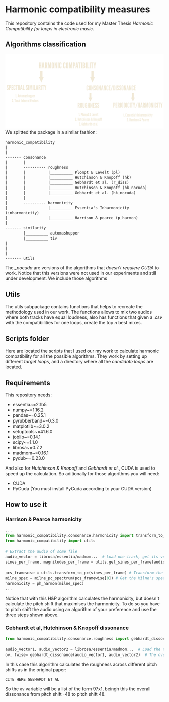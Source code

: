 # Harmonic compatibility measures

This repository contains the code used for my Master Thesis _Harmonic Compatibility for loops in electronic music_.

## Algorithms classification

![Image with the algorithm tree](media/algorithms_tree.png)
We splitted the package in a similar fashion:

```text
harmonic_compatibility
|
|
------- consonance 
|       |
|       ---------- roughness
|       |          |__________ Plompt & Levelt (pl)
|       |          |__________ Hutchinson & Knopoff (hk)
|       |          |__________ Gebhardt et al. (r_diss)
|       |          |__________ Hutchinson & Knopoff (hk_nocuda)
|       |          |__________ Gebhardt et al. (hk_nocuda)
|       |
|       ---------- harmonicity
|                  |__________ Essentia's Inharmonicity (inharmonicity)
|                  |__________ Harrison & pearce (p_harmon)
|
------- similarity
        |__________ automashupper
        |__________ tiv
|
|
|
------- utils
``` 
The *_nocuda* are versions of the algorithms that *doesn't requiere CUDA* to work. Notice that this versions were
not used in our experiments and still under development. We include those algorithms 

 
## Utils

The utils subpackage contains functions that helps to recreate the methodology used in our work.
The functions allows to mix two audios where both tracks have equal loudness, also has functions that given
a _.csv_ with the compatibilities for one loops, create the top _n_ best mixes. 


## Scripts folder

Here are located the scripts that I used our my work to calculate harmonic compatibility for all the possible algorithms.
They work by setting up different _target loops_, and a directory where all the _candidate loops_ are located.

## Requirements
This repository needs:
* essentia~=2.1b5
* numpy~=1.16.2
* pandas~=0.25.1
* pyrubberband~=0.3.0
* matplotlib~=3.0.2
* setuptools~=41.6.0
* joblib~=0.14.1
* scipy~=1.1.0
* librosa~=0.7.2
* madmom~=0.16.1
* pydub~=0.23.0

And also for _Hutchinson & Knopoff_ and _Gebhardt et al._, CUDA is used to speed up the calculation.
So aditionally for those algorithms you will need:
- CUDA 
- PyCuda (You must install PyCuda according to your CUDA version)

## How to use it

### Harrison & Pearce harmonicity
```python
...
from harmonic_compatibility.consonance.harmonicity import transform_to_pc, ph_harmon, milne_pc_spectrum
from harmonic_compatibility import utils

# Extract the audio of some file
audio_vector = librosa/essentia/madmom...  # Load one track, get its vector of samples
sines_per_frame, magnitudes_per_frame = utils.get_sines_per_frame(audio_vector)  # Get the sines per frame, using the sinusoidal model.

pcs_framewise = utils.transform_to_pc(sines_per_frame) # Transform the sines in Hz to pitch classes
milne_spec = milne_pc_spectrum(pcs_framewise[0]) # Get the Milne's spectrum of the first frame _(see paper for details)_
harmonicity = ph_harmon(milne_spec)
...

```
Notice that with this H&P algorithm calculates the harmonicity, but doesn't calculate the pitch shift that maximises the harmonicity. To do so you have to pitch shift the audio using an algorithm of your preference and use the three steps shown above. 

### Gebhardt et al, Hutchinson & Knopoff dissonance
```python
from harmonic_compatibility.consonance.roughness import gebhardt_dissonance

audio_vector1, audio_vector2 = librosa/essentia/madmom...  # Load the two tracks, and get their vector of samples
ov, fwise= gebhardt_dissonance(audio_vector1, audio_vector2)  # The overall dissonance and the framewise dissonance.
```

In this case this algorithm calculates the roughness across different pitch shifts as in the original paper:
```text
CITE HERE GEBHARDT ET AL
```
So the `ov` variable will be a list of the form 97x1, beingh this the overall dissonance from pitch shift -48 to pitch shift 48.
